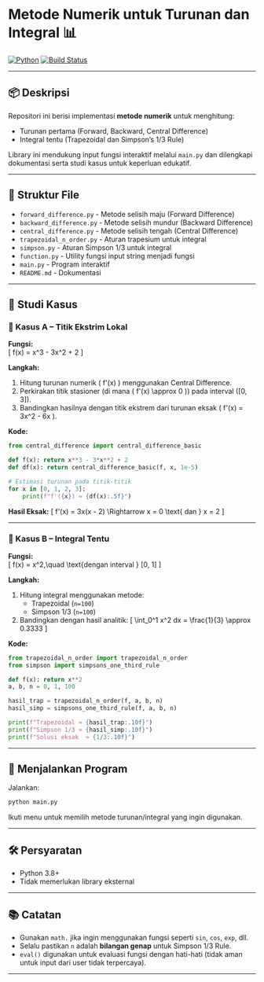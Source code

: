 # Metode Numerik untuk Turunan dan Integral 📊

[![Python](https://img.shields.io/badge/Python-3.8%2B-blue?style=flat&logo=python&logoColor=white)](https://www.python.org/)
[![Build Status](https://img.shields.io/badge/Build-Passing-brightgreen?style=flat&logo=github-actions&logoColor=white)](#)

---

## 📦 Deskripsi

Repositori ini berisi implementasi **metode numerik** untuk menghitung:
- Turunan pertama (Forward, Backward, Central Difference)
- Integral tentu (Trapezoidal dan Simpson’s 1/3 Rule)

Library ini mendukung input fungsi interaktif melalui `main.py` dan dilengkapi dokumentasi serta studi kasus untuk keperluan edukatif.

---

## 📁 Struktur File

- `forward_difference.py` - Metode selisih maju (Forward Difference)
- `backward_difference.py` - Metode selisih mundur (Backward Difference)
- `central_difference.py` - Metode selisih tengah (Central Difference)
- `trapezoidal_n_order.py` - Aturan trapesium untuk integral
- `simpson.py` - Aturan Simpson 1/3 untuk integral
- `function.py` - Utility fungsi input string menjadi fungsi
- `main.py` - Program interaktif
- `README.md` - Dokumentasi

---

## 🧪 Studi Kasus

### 📌 Kasus A – Titik Ekstrim Lokal

**Fungsi:**  
\[
f(x) = x^3 - 3x^2 + 2
\]

**Langkah:**
1. Hitung turunan numerik \( f'(x) \) menggunakan Central Difference.
2. Perkirakan titik stasioner (di mana \( f'(x) \approx 0 \)) pada interval \([0, 3]\).
3. Bandingkan hasilnya dengan titik ekstrem dari turunan eksak \( f'(x) = 3x^2 - 6x \).

**Kode:**
```python
from central_difference import central_difference_basic

def f(x): return x**3 - 3*x**2 + 2
def df(x): return central_difference_basic(f, x, 1e-5)

# Estimasi turunan pada titik-titik
for x in [0, 1, 2, 3]:
    print(f"f'({x}) ≈ {df(x):.5f}")
```

**Hasil Eksak:**
\[
f'(x) = 3x(x - 2) \Rightarrow x = 0 \text{ dan } x = 2
\]

---

### 📌 Kasus B – Integral Tentu

**Fungsi:**  
\[
f(x) = x^2,\quad \text{dengan interval } [0, 1]
\]

**Langkah:**
1. Hitung integral menggunakan metode:
   - Trapezoidal (`n=100`)
   - Simpson 1/3 (`n=100`)
2. Bandingkan dengan hasil analitik:
   \[
   \int_0^1 x^2 dx = \frac{1}{3} \approx 0.3333
   \]

**Kode:**
```python
from trapezoidal_n_order import trapezoidal_n_order
from simpson import simpsons_one_third_rule

def f(x): return x**2
a, b, n = 0, 1, 100

hasil_trap = trapezoidal_n_order(f, a, b, n)
hasil_simp = simpsons_one_third_rule(f, a, b, n)

print(f"Trapezoidal ≈ {hasil_trap:.10f}")
print(f"Simpson 1/3 ≈ {hasil_simp:.10f}")
print(f"Solusi eksak  ≈ {1/3:.10f}")
```

---

## 🏁 Menjalankan Program

Jalankan:
```bash
python main.py
```

Ikuti menu untuk memilih metode turunan/integral yang ingin digunakan.

---

## 🛠 Persyaratan

- Python 3.8+
- Tidak memerlukan library eksternal

---

## 📚 Catatan

- Gunakan `math.` jika ingin menggunakan fungsi seperti `sin`, `cos`, `exp`, dll.
- Selalu pastikan `n` adalah **bilangan genap** untuk Simpson 1/3 Rule.
- `eval()` digunakan untuk evaluasi fungsi dengan hati-hati (tidak aman untuk input dari user tidak terpercaya).

---
